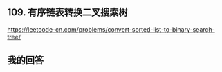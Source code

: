 <!--
 * @Author: your name
 * @Date: 2020-06-10 15:39:48
 * @LastEditTime: 2020-06-11 22:07:10
 * @LastEditors: Please set LastEditors
 * @Description: In User Settings Edit
 * @FilePath: \91days-algorithm\day9.md
--> 

## 109. 有序链表转换二叉搜索树

<https://leetcode-cn.com/problems/convert-sorted-list-to-binary-search-tree/>

## 我的回答

```js

```